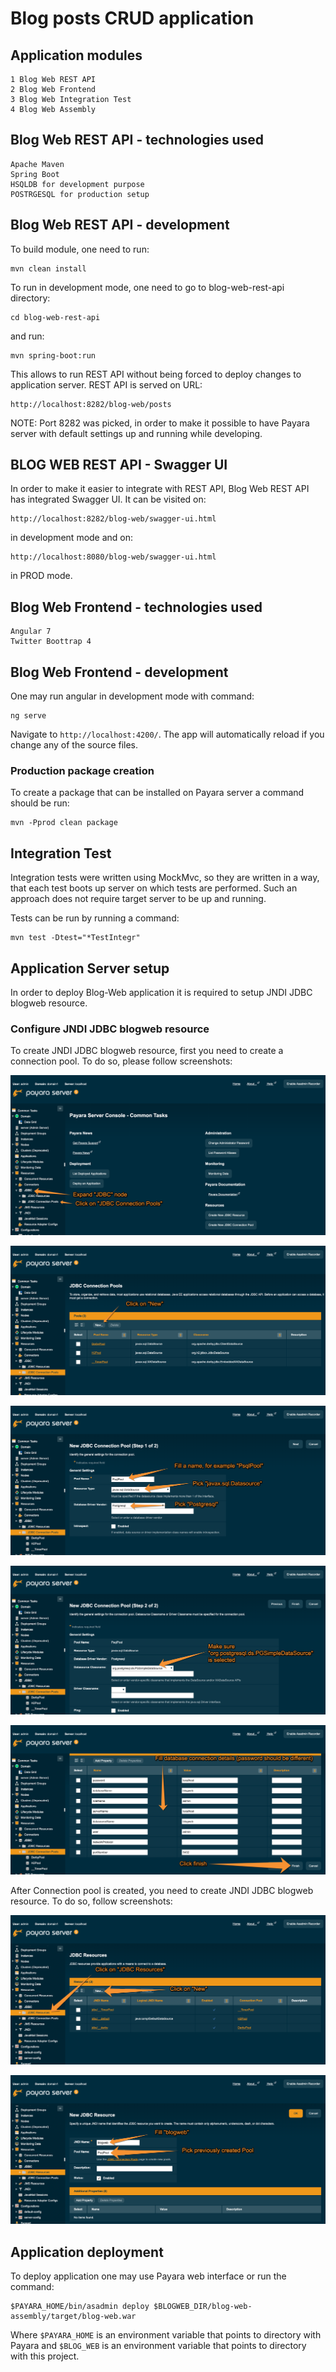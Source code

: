 # Blog posts CRUD application

## Application modules

    1 Blog Web REST API
    2 Blog Web Frontend
    3 Blog Web Integration Test
    4 Blog Web Assembly

## Blog Web REST API - technologies used

    Apache Maven
    Spring Boot
    HSQLDB for development purpose
    POSTRGESQL for production setup

## Blog Web REST API - development

To build module, one need to run:

    mvn clean install

To run in development mode, one need to go to blog-web-rest-api directory:

    cd blog-web-rest-api

and run:

    mvn spring-boot:run

This allows to run REST API without being forced to deploy changes to application server.
REST API is served on URL:

    http://localhost:8282/blog-web/posts

NOTE: Port 8282 was picked, in order to make it possible to have Payara server with default settings
up and running while developing.

## BLOG WEB REST API - Swagger UI

In order to make it easier to integrate with REST API, Blog Web REST API has integrated 
Swagger UI. It can be visited on:

    http://localhost:8282/blog-web/swagger-ui.html

in development mode and on:

    http://localhost:8080/blog-web/swagger-ui.html

in PROD mode.

## Blog Web Frontend - technologies used

    Angular 7
    Twitter Boottrap 4

## Blog Web Frontend - development

One may run angular in development mode with command:

    ng serve

Navigate to `http://localhost:4200/`.
The app will automatically reload if you change any of the source files.

### Production package creation

To create a package that can be installed on Payara server a command should be run:

    mvn -Pprod clean package

## Integration Test

Integration tests were written using MockMvc, so they are written in a way,
that each test boots up server on which tests are performed. Such an approach
does not require target server to be up and running.

Tests can be run by running a command:

    mvn test -Dtest="*TestIntegr"

## Application Server setup

In order to deploy Blog-Web application it is required to setup JNDI JDBC blogweb resource.

### Configure JNDI JDBC blogweb resource

To create JNDI JDBC blogweb resource, first you need to create a connection pool.
To do so, please follow screenshots:

![1](img/data-source-1.png)

![2](img/data-source-2.png)

![3](img/data-source-3.png)

![4](img/data-source-4.png)

![5](img/data-source-5.png)

After Connection pool is created, you need to create JNDI JDBC blogweb resource.
To do so, follow screenshots:

![6](img/data-source-6.png)

![7](img/data-source-7.png)

## Application deployment

To deploy application one may use Payara web interface or run the command:

    $PAYARA_HOME/bin/asadmin deploy $BLOGWEB_DIR/blog-web-assembly/target/blog-web.war

Where `$PAYARA_HOME` is an environment variable that points to directory with Payara
and `$BLOG_WEB` is an environment variable that points to directory with this project.